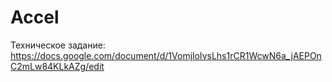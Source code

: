 # Accel

Техническое задание: https://docs.google.com/document/d/1VomjloIvsLhs1rCR1WcwN6a_jAEPOnC2mLw84KLkAZg/edit 
